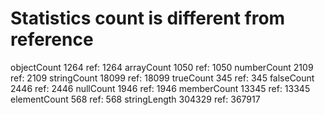 # Statistics count is different from reference

 objectCount        1264  ref:       1264
 arrayCount         1050  ref:       1050
 numberCount        2109  ref:       2109
 stringCount       18099  ref:      18099
 trueCount           345  ref:        345
 falseCount         2446  ref:       2446
 nullCount          1946  ref:       1946
 memberCount       13345  ref:      13345
 elementCount        568  ref:        568
 stringLength     304329  ref:     367917
